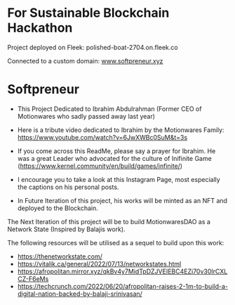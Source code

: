 # For Sustainable Blockchain Hackathon

Project deployed on Fleek: polished-boat-2704.on.fleek.co

Connected to a custom domain: www.softpreneur.xyz

# Softpreneur

- This Project Dedicated to Ibrahim Abdulrahman (Former CEO of Motionwares who sadly passed away last year)

- Here is a tribute video dedicated to Ibrahim by the Motionwares Family: https://www.youtube.com/watch?v=6JwXWBc0SuM&t=3s

- If you come across this ReadMe, please say a prayer for Ibrahim. He was a great Leader who advocated for the culture of Inifinite Game (https://www.kernel.community/en/build/games/infinite/)

- I encourage you to take a look at this Instagram Page, most especially the captions on his personal posts. 

- In Future Iteration of this project, his works will be minted as an NFT and deployed to the Blockchain. 

The Next Iteration of this project will be to build MotionwaresDAO as a Network State (Inspired by Balajis work). 

The following resources will be utilised as a sequel to build upon this work:
- https://thenetworkstate.com/
- https://vitalik.ca/general/2022/07/13/networkstates.html
- https://afropolitan.mirror.xyz/qkBv4y7MidTpDZJVEIEBC4EZi70v30IrCXLCZ-F6eMs
- https://techcrunch.com/2022/06/20/afropolitan-raises-2-1m-to-build-a-digital-nation-backed-by-balaji-srinivasan/


